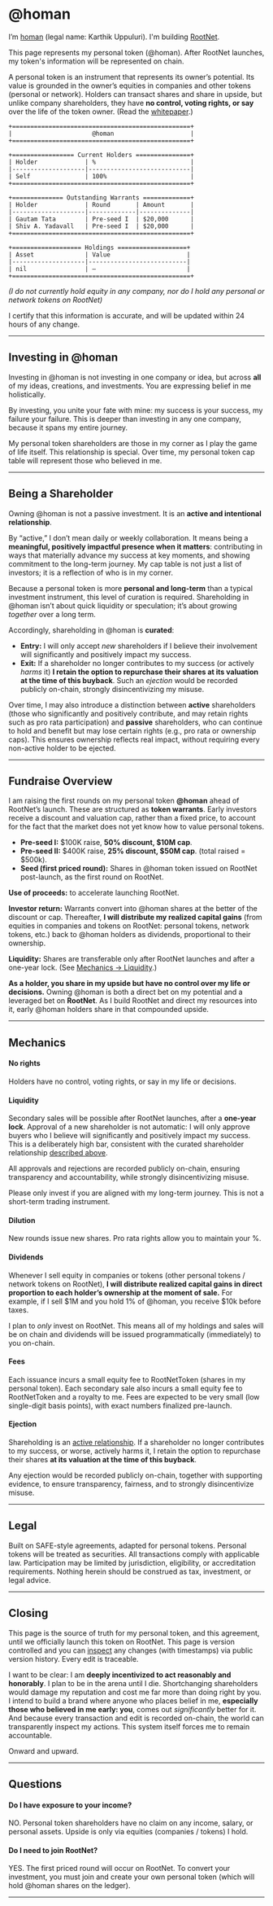 # @homan

I’m [homan](https://x.com/homanspirit) (legal name: Karthik Uppuluri). I'm building [RootNet](https://onroot.net/).

This page represents my personal token (@homan). After RootNet launches, my token's information will be represented on chain.

A personal token is an instrument that represents its owner’s potential. Its value is grounded in the owner’s equities in companies and other tokens (personal or network). Holders can transact shares and share in upside, but unlike company shareholders, they have **no control, voting rights, or say** over the life of the token owner. (Read the [whitepaper](https://onroot.net/whitepaper).)

```
+=================================================+
|                      @homan                     |
+=================================================+

+================= Current Holders ===============+
| Holder             | %                          |
|--------------------|----------------------------|
| Self               | 100%                       |
+=================================================+

+============== Outstanding Warrants =============+
| Holder             | Round       | Amount       |
|--------------------|-------------|--------------|
| Gautam Tata        | Pre-seed I  | $20,000      |
| Shiv A. Yadavall   | Pre-seed I  | $20,000      |
+=================================================+

+=================== Holdings ===================+
| Asset              | Value                     |
|--------------------|---------------------------|
| nil                | —                         |
+=================================================+
```

_(I do not currently hold equity in any company, nor do I hold any personal or network tokens on RootNet)_

I certify that this information is accurate, and will be updated within 24 hours of any change.

---

## Investing in @homan

Investing in @homan is not investing in one company or idea, but across **all** of my ideas, creations, and investments. You are expressing belief in me holistically.

By investing, you unite your fate with mine: my success is your success, my failure your failure. This is deeper than investing in any one company, because it spans my entire journey.

My personal token shareholders are those in my corner as I play the game of life itself. This relationship is special. Over time, my personal token cap table will represent those who believed in me.

---

## Being a Shareholder

Owning @homan is not a passive investment. It is an **active and intentional relationship**.

By “active,” I don’t mean daily or weekly collaboration. It means being a **meaningful, positively impactful presence when it matters**: contributing in ways that materially advance my success at key moments, and showing commitment to the long-term journey. My cap table is not just a list of investors; it is a reflection of who is in my corner.

Because a personal token is more **personal and long-term** than a typical investment instrument, this level of curation is required. Shareholding in @homan isn’t about quick liquidity or speculation; it’s about growing _together_ over a long term.

Accordingly, shareholding in @homan is **curated**:
- **Entry:** I will only accept _new_ shareholders if I believe their involvement will significantly and positively impact my success.
- **Exit:** If a shareholder no longer contributes to my success (or actively _harms_ it) **I retain the option to repurchase their shares at its valuation at the time of this buyback**. Such an _ejection_ would be recorded publicly on-chain, strongly disincentivizing my misuse.

Over time, I may also introduce a distinction between **active** shareholders (those who significantly and positively contribute, and may retain rights such as pro rata participation) and **passive** shareholders, who can continue to hold and benefit but may lose certain rights (e.g., pro rata or ownership caps). This ensures ownership reflects real impact, without requiring every non-active holder to be ejected.

---

## Fundraise Overview

I am raising the first rounds on my personal token **@homan** ahead of RootNet’s launch. These are structured as **token warrants**. Early investors receive a discount and valuation cap, rather than a fixed price, to account for the fact that the market does not yet know how to value personal tokens.

- **Pre-seed I:** $100K raise, **50% discount, $10M cap**.
- **Pre-seed II:** $400K raise, **25% discount, $50M cap**. (total raised = $500k).
- **Seed (first priced round):** Shares in @homan token issued on RootNet post-launch, as the first round on RootNet.

**Use of proceeds:** to accelerate launching RootNet.

**Investor return:** Warrants convert into @homan shares at the better of the discount or cap. Thereafter, **I will distribute my realized capital gains** (from equities in companies and tokens on RootNet: personal tokens, network tokens, etc.) back to @homan holders as dividends, proportional to their ownership.

**Liquidity:** Shares are transferable only after RootNet launches and after a one-year lock. (See [Mechanics → Liquidity](#liquidity).)

**As a holder, you share in my upside but have no control over my life or decisions.** Owning @homan is both a direct bet on my potential and a leveraged bet on **RootNet**. As I build RootNet and direct my resources into it, early @homan holders share in that compounded upside.

---

## Mechanics

#### No rights

Holders have no control, voting rights, or say in my life or decisions.

#### Liquidity

Secondary sales will be possible after RootNet launches, after a **one-year lock**. Approval of a new shareholder is not automatic: I will only approve buyers who I believe will significantly and positively impact my success. This is a deliberately high bar, consistent with the curated shareholder relationship [described above](#being-a-shareholder).

All approvals and rejections are recorded publicly on-chain, ensuring transparency and accountability, while strongly disincentivizing misuse.

Please only invest if you are aligned with my long-term journey. This is not a short-term trading instrument.

#### Dilution

New rounds issue new shares. Pro rata rights allow you to maintain your %.

#### Dividends

Whenever I sell equity in companies or tokens (other personal tokens / network tokens on RootNet), **I will distribute realized capital gains in direct proportion to each holder’s ownership at the moment of sale.** For example, if I sell $1M and you hold 1% of @homan, you receive $10k before taxes.

I plan to *only* invest on RootNet. This means all of my holdings and sales will be on chain and dividends will be issued programmatically (immediately) to you on-chain.

#### Fees

Each issuance incurs a small equity fee to RootNetToken (shares in my personal token). Each secondary sale also incurs a small equity fee to RootNetToken and a royalty to me. Fees are expected to be very small (low single-digit basis points), with exact numbers finalized pre-launch.

#### Ejection

Shareholding is an [active relationship](#being-a-shareholder). If a shareholder no longer contributes to my success, or worse, actively harms it, I retain the option to repurchase their shares **at its valuation at the time of this buyback**. 

Any ejection would be recorded publicly on-chain, together with supporting evidence, to ensure transparency, fairness, and to strongly disincentivize misuse.

---

## Legal

Built on SAFE-style agreements, adapted for personal tokens. Personal tokens will be treated as securities. All transactions comply with applicable law. Participation may be limited by jurisdiction, eligibility, or accreditation requirements. Nothing herein should be construed as tax, investment, or legal advice.

---

## Closing

This page is the source of truth for my personal token, and this agreement, until we officially launch this token on RootNet. This page is version controlled and you can [inspect](https://github.com/root-foundation/root/blob/main/tokens/%40homan.md) any changes (with timestamps) via public version history. Every edit is traceable.

I want to be clear: I am **deeply incentivized to act reasonably and honorably**. I plan to be in the arena until I die. Shortchanging shareholders would damage my reputation and cost me far more than doing right by you. I intend to build a brand where anyone who places belief in me,  **especially those who believed in me early: you**, comes out *significantly* better for it. And because every transaction and edit is recorded on-chain, the world can transparently inspect my actions. This system itself forces me to remain accountable.

Onward and upward.

---

## Questions

#### Do I have exposure to your income?
NO. Personal token shareholders have no claim on any income, salary, or personal assets. Upside is only via equities (companies / tokens) I hold.

#### Do I need to join RootNet?
YES. The first priced round will occur on RootNet. To convert your investment, you must join and create your own personal token (which will hold @homan shares on the ledger).

---

